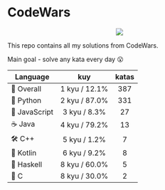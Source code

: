 # CodeWars

<p align="center">
  <img src="https://www.codewars.com/users/yurii_karabas/badges/large">
</p>

This repo contains all my solutions from CodeWars.

Main goal - solve any kata every day :open_mouth:

| Language                | kuy              | katas                 |
|---                      |:---:             |:---:                  |
|:dizzy: Overall          | 1 kyu / 12.1%    | 387       |
|:snake: Python           | 2 kyu / 87.0%     | 331        |
|:see_no_evil: JavaScript | 3 kyu / 8.3% | 27    |
|:coffee: Java            | 4 kyu / 79.2%       | 13          |
|:hammer_and_wrench: C++  | 5 kyu / 1.2%        | 7           |
|:seedling: Kotlin        | 6 kyu / 9.2%     | 8        |
|:link: Haskell           | 8 kyu / 60.0%    | 5       |
|:wrench: C               | 8 kyu / 30.0%          | 2             |
